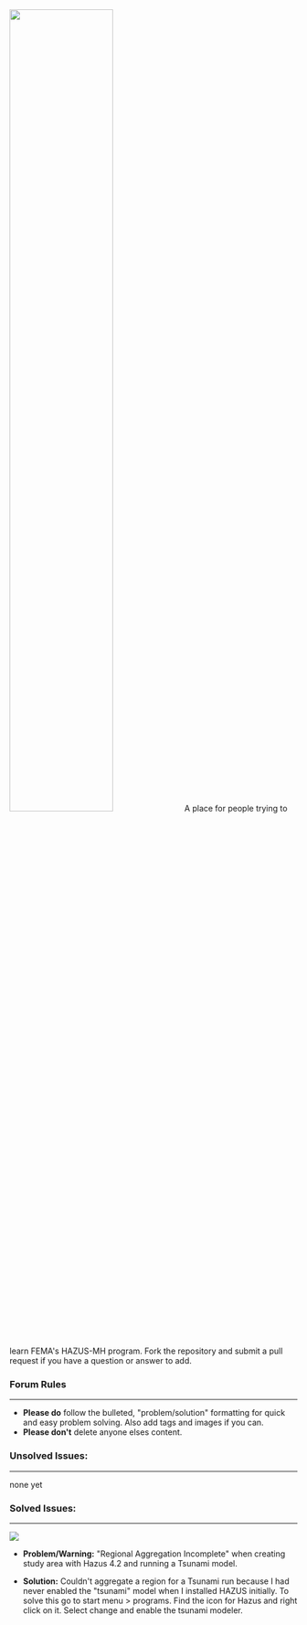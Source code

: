    <img src="https://drive.google.com/uc?export=view&id=1hsN_W2--RS2fuQWuV2Ll1AjtF5XPly_5" height="60%" width="">  
A place for people trying to learn FEMA's HAZUS-MH program. Fork the repository and submit a pull request if you have a question or answer to add.        

### Forum Rules
---      
* <B>Please do</B> follow the bulleted, "problem/solution" formatting for quick and easy problem solving. Also add tags and images if you can. 
* <B>Please don't</b> delete anyone elses content.             

### Unsolved Issues:
---
none yet 


### Solved Issues:
---      
<img src="https://drive.google.com/uc?export=view&id=18TWsVwmr1fYk6kUmgQ0871tP_CIbu5vU">     


   * <B>Problem/Warning:</B> "Regional Aggregation Incomplete" when creating study area with Hazus 4.2 and running a Tsunami model.

   * <B>Solution:</B> Couldn't aggregate a region for a Tsunami run because I had never enabled the "tsunami" model when I installed HAZUS initially. To solve this go to start menu > programs. Find the icon for Hazus and right click on it. Select change and enable the tsunami modeler. 

